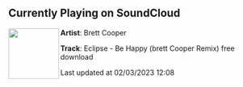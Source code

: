 ## Currently Playing on SoundCloud

[<img align="left" width="100" src="https://i1.sndcdn.com/artworks-c2qq7jYukWjbCD9i-PGrJaA-t500x500.jpg">](https://soundcloud.com/djbrettcooper/eclipse-be-happy-brett-cooper-remix-1)

**Artist**: Brett Cooper 

**Track**: Eclipse - Be Happy (brett Cooper Remix) free download

Last updated at 02/03/2023 12:08
